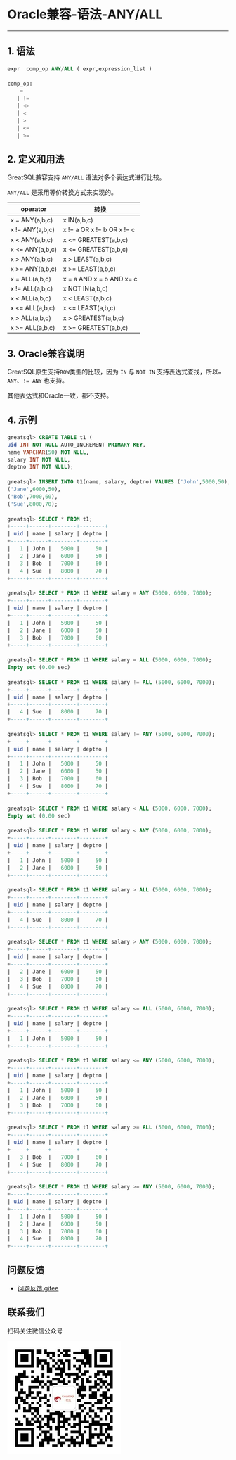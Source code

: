 # Oracle兼容-语法-ANY/ALL
---


## 1. 语法

```sql
expr  comp_op ANY/ALL ( expr,expression_list ) 

comp_op:
    =
   | !=
   | <>
   | <
   | >
   | <=
   | >= 
```

## 2. 定义和用法

GreatSQL兼容支持 `ANY/ALL` 语法对多个表达式进行比较。

`ANY/ALL` 是采用等价转换方式来实现的。

 operator | 转换 
 ----   | ---- 
 x = ANY(a,b,c)   | x IN(a,b,c) 
 x != ANY(a,b,c)   | x != a OR x != b OR x != c
 x < ANY(a,b,c) | x <= GREATEST(a,b,c)
 x <= ANY(a,b,c) | x <= GREATEST(a,b,c)
 x > ANY(a,b,c) | x > LEAST(a,b,c)
 x >= ANY(a,b,c) | x >= LEAST(a,b,c)
 x = ALL(a,b,c)   | x = a AND x = b AND x= c 
 x != ALL(a,b,c)   | x NOT IN(a,b,c)
 x < ALL(a,b,c) | x < LEAST(a,b,c)
 x <= ALL(a,b,c) | x <= LEAST(a,b,c)
 x > ALL(a,b,c) | x > GREATEST(a,b,c)
 x >= ALL(a,b,c) | x >= GREATEST(a,b,c)


## 3. Oracle兼容说明

GreatSQL原生支持`ROW`类型的比较，因为 `IN` 与 `NOT IN` 支持表达式查找，所以`= ANY`、`!= ANY` 也支持。

其他表达式和Oracle一致，都不支持。

## 4. 示例

```sql
greatsql> CREATE TABLE t1 (
uid INT NOT NULL AUTO_INCREMENT PRIMARY KEY, 
name VARCHAR(50) NOT NULL,
salary INT NOT NULL,
deptno INT NOT NULL);

greatsql> INSERT INTO t1(name, salary, deptno) VALUES ('John',5000,50),
('Jane',6000,50),
('Bob',7000,60),
('Sue',8000,70);

greatsql> SELECT * FROM t1;
+-----+------+--------+--------+
| uid | name | salary | deptno |
+-----+------+--------+--------+
|   1 | John |   5000 |     50 |
|   2 | Jane |   6000 |     50 |
|   3 | Bob  |   7000 |     60 |
|   4 | Sue  |   8000 |     70 |
+-----+------+--------+--------+

greatsql> SELECT * FROM t1 WHERE salary = ANY (5000, 6000, 7000);
+-----+------+--------+--------+
| uid | name | salary | deptno |
+-----+------+--------+--------+
|   1 | John |   5000 |     50 |
|   2 | Jane |   6000 |     50 |
|   3 | Bob  |   7000 |     60 |
+-----+------+--------+--------+

greatsql> SELECT * FROM t1 WHERE salary = ALL (5000, 6000, 7000);
Empty set (0.00 sec)

greatsql> SELECT * FROM t1 WHERE salary != ALL (5000, 6000, 7000);
+-----+------+--------+--------+
| uid | name | salary | deptno |
+-----+------+--------+--------+
|   4 | Sue  |   8000 |     70 |
+-----+------+--------+--------+

greatsql> SELECT * FROM t1 WHERE salary != ANY (5000, 6000, 7000);
+-----+------+--------+--------+
| uid | name | salary | deptno |
+-----+------+--------+--------+
|   1 | John |   5000 |     50 |
|   2 | Jane |   6000 |     50 |
|   3 | Bob  |   7000 |     60 |
|   4 | Sue  |   8000 |     70 |
+-----+------+--------+--------+

greatsql> SELECT * FROM t1 WHERE salary < ALL (5000, 6000, 7000);
Empty set (0.00 sec)

greatsql> SELECT * FROM t1 WHERE salary < ANY (5000, 6000, 7000);
+-----+------+--------+--------+
| uid | name | salary | deptno |
+-----+------+--------+--------+
|   1 | John |   5000 |     50 |
|   2 | Jane |   6000 |     50 |
+-----+------+--------+--------+

greatsql> SELECT * FROM t1 WHERE salary > ALL (5000, 6000, 7000);
+-----+------+--------+--------+
| uid | name | salary | deptno |
+-----+------+--------+--------+
|   4 | Sue  |   8000 |     70 |
+-----+------+--------+--------+

greatsql> SELECT * FROM t1 WHERE salary > ANY (5000, 6000, 7000);
+-----+------+--------+--------+
| uid | name | salary | deptno |
+-----+------+--------+--------+
|   2 | Jane |   6000 |     50 |
|   3 | Bob  |   7000 |     60 |
|   4 | Sue  |   8000 |     70 |
+-----+------+--------+--------+

greatsql> SELECT * FROM t1 WHERE salary <= ALL (5000, 6000, 7000);
+-----+------+--------+--------+
| uid | name | salary | deptno |
+-----+------+--------+--------+
|   1 | John |   5000 |     50 |
+-----+------+--------+--------+

greatsql> SELECT * FROM t1 WHERE salary <= ANY (5000, 6000, 7000);
+-----+------+--------+--------+
| uid | name | salary | deptno |
+-----+------+--------+--------+
|   1 | John |   5000 |     50 |
|   2 | Jane |   6000 |     50 |
|   3 | Bob  |   7000 |     60 |
+-----+------+--------+--------+

greatsql> SELECT * FROM t1 WHERE salary >= ALL (5000, 6000, 7000);
+-----+------+--------+--------+
| uid | name | salary | deptno |
+-----+------+--------+--------+
|   3 | Bob  |   7000 |     60 |
|   4 | Sue  |   8000 |     70 |
+-----+------+--------+--------+

greatsql> SELECT * FROM t1 WHERE salary >= ANY (5000, 6000, 7000);
+-----+------+--------+--------+
| uid | name | salary | deptno |
+-----+------+--------+--------+
|   1 | John |   5000 |     50 |
|   2 | Jane |   6000 |     50 |
|   3 | Bob  |   7000 |     60 |
|   4 | Sue  |   8000 |     70 |
+-----+------+--------+--------+
```


**问题反馈**
---
- [问题反馈 gitee](https://gitee.com/GreatSQL/GreatSQL-Manual/issues)


**联系我们**
---

扫码关注微信公众号

![greatsql-wx](/greatsql-wx.jpg)
